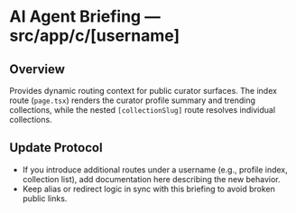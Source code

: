 # AI Agent Briefing — src/app/c/[username]

## Overview
Provides dynamic routing context for public curator surfaces. The index route (`page.tsx`) renders the curator profile summary and trending collections, while the nested `[collectionSlug]` route resolves individual collections.

## Update Protocol
- If you introduce additional routes under a username (e.g., profile index, collection list), add documentation here describing the new behavior.
- Keep alias or redirect logic in sync with this briefing to avoid broken public links.
